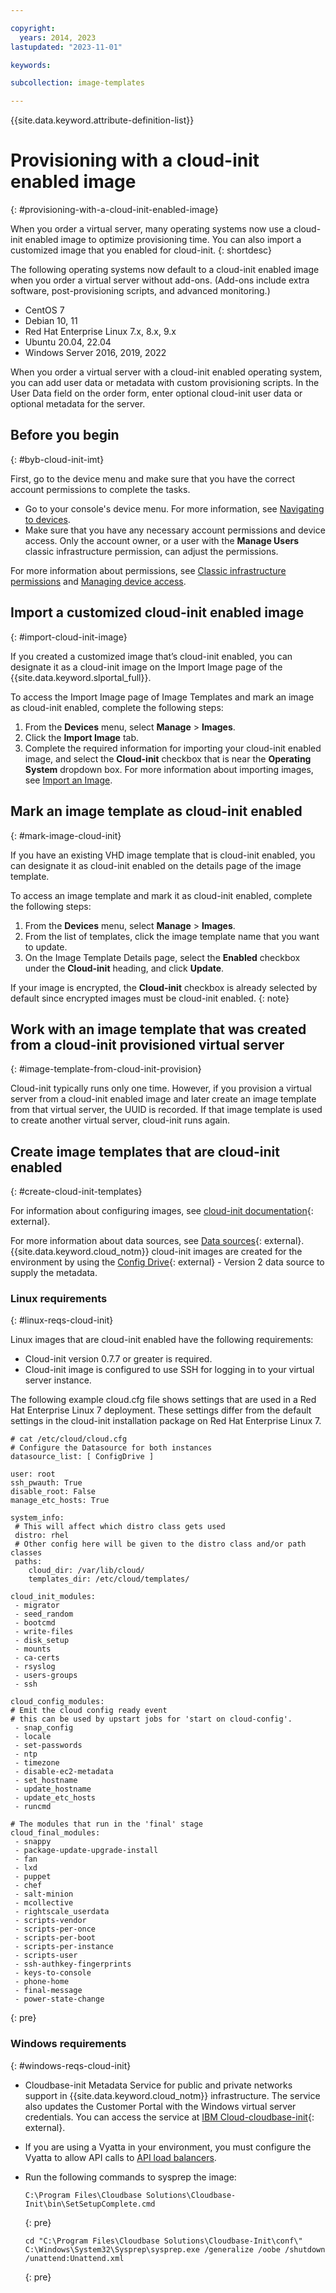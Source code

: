 ```yaml
---

copyright:
  years: 2014, 2023
lastupdated: "2023-11-01"

keywords:

subcollection: image-templates

---
```


{{site.data.keyword.attribute-definition-list}}

# Provisioning with a cloud-init enabled image
{: #provisioning-with-a-cloud-init-enabled-image}

When you order a virtual server, many operating systems now use a cloud-init enabled image to optimize provisioning time. You can also import a customized image that you enabled for cloud-init.
{: shortdesc}

The following operating systems now default to a cloud-init enabled image when you order a virtual server without add-ons. (Add-ons include extra software, post-provisioning scripts, and advanced monitoring.)
* CentOS 7
* Debian 10, 11
* Red Hat Enterprise Linux 7.x, 8.x, 9.x
* Ubuntu 20.04, 22.04
* Windows Server 2016, 2019, 2022

When you order a virtual server with a cloud-init enabled operating system, you can add user data or metadata with custom provisioning scripts. In the User Data field on the order form, enter optional cloud-init user data or optional metadata for the server.

## Before you begin
{: #byb-cloud-init-imt}

First, go to the device menu and make sure that you have the correct account permissions to complete the tasks.

* Go to your console's device menu. For more information, see [Navigating to devices](/docs/image-templates?topic=virtual-servers-navigating-devices).
* Make sure that you have any necessary account permissions and device access. Only the account owner, or a user with the **Manage Users** classic infrastructure permission, can adjust the permissions.

For more information about permissions, see [Classic infrastructure permissions](/docs/account?topic=account-infrapermission#infrapermission) and [Managing device access](/docs/virtual-servers?topic=virtual-servers-managing-device-access).

## Import a customized cloud-init enabled image
{: #import-cloud-init-image}

If you created a customized image that’s cloud-init enabled, you can designate it as a cloud-init image on the Import Image page of
the {{site.data.keyword.slportal_full}}.

To access the Import Image page of Image Templates and mark an image as cloud-init enabled, complete the following steps:
1. From the **Devices** menu, select **Manage** > **Images**.
2. Click the **Import Image** tab.
3. Complete the required information for importing your cloud-init enabled image, and select the **Cloud-init** checkbox that is near the **Operating System** dropdown box. For more information about importing images, see [Import an Image](/docs/image-templates?topic=image-templates-preparing-and-importing-images#import-icos).

## Mark an image template as cloud-init enabled
{: #mark-image-cloud-init}

If you have an existing VHD image template that is cloud-init enabled, you can designate it as cloud-init enabled on the details page of
the image template.

To access an image template and mark it as cloud-init enabled, complete the following steps:
1. From the **Devices** menu, select **Manage** > **Images**.
2. From the list of templates, click the image template name that you want to update.
3. On the Image Template Details page, select the **Enabled** checkbox under the **Cloud-init** heading, and click **Update**.

If your image is encrypted, the **Cloud-init** checkbox is already selected by default since encrypted images must be cloud-init enabled.
{: note}

## Work with an image template that was created from a cloud-init provisioned virtual server
{: #image-template-from-cloud-init-provision}

Cloud-init typically runs only one time. However, if you provision a virtual server from a cloud-init enabled image and later create an image template from that virtual server, the UUID is recorded. If that image template is used to create another virtual server, cloud-init runs again.

## Create image templates that are cloud-init enabled
{: #create-cloud-init-templates}

For information about configuring images, see [cloud-init documentation](https://cloudinit.readthedocs.io/en/latest/){: external}.

For more information about data sources, see [Data sources](http://cloudinit.readthedocs.io/en/latest/topics/datasources.html){: external}. {{site.data.keyword.cloud_notm}} cloud-init images are created for the environment by using the [Config Drive](https://cloudinit.readthedocs.io/en/latest/reference/datasources/configdrive.html){: external} - Version 2 data source to supply the metadata.

### Linux requirements
{: #linux-reqs-cloud-init}

Linux images that are cloud-init enabled have the following requirements:

* Cloud-init version 0.7.7 or greater is required.
* Cloud-init image is configured to use SSH for logging in to your virtual server instance.


The following example cloud.cfg file shows settings that are used in a Red Hat Enterprise Linux 7 deployment. These settings differ from the default settings in the cloud-init installation package on Red Hat Enterprise Linux 7.

   ```
   # cat /etc/cloud/cloud.cfg
   # Configure the Datasource for both instances
   datasource_list: [ ConfigDrive ]
   
   user: root
   ssh_pwauth: True
   disable_root: False
   manage_etc_hosts: True
   
   system_info:
    # This will affect which distro class gets used
    distro: rhel
    # Other config here will be given to the distro class and/or path classes
    paths:
       cloud_dir: /var/lib/cloud/
       templates_dir: /etc/cloud/templates/
   
   cloud_init_modules:
    - migrator
    - seed_random
    - bootcmd
    - write-files
    - disk_setup
    - mounts
    - ca-certs
    - rsyslog
    - users-groups
    - ssh
   
   cloud_config_modules:
   # Emit the cloud config ready event
   # this can be used by upstart jobs for 'start on cloud-config'.
    - snap_config
    - locale
    - set-passwords
    - ntp
    - timezone
    - disable-ec2-metadata
    - set_hostname
    - update_hostname
    - update_etc_hosts
    - runcmd
   
   # The modules that run in the 'final' stage
   cloud_final_modules:
    - snappy
    - package-update-upgrade-install
    - fan
    - lxd
    - puppet
    - chef
    - salt-minion
    - mcollective
    - rightscale_userdata
    - scripts-vendor
    - scripts-per-once
    - scripts-per-boot
    - scripts-per-instance
    - scripts-user
    - ssh-authkey-fingerprints
    - keys-to-console
    - phone-home
    - final-message
    - power-state-change
   ``` 
   {: pre}

### Windows requirements
{: #windows-reqs-cloud-init}

* Cloudbase-init Metadata Service for public and private networks support in {{site.data.keyword.cloud_notm}} infrastructure. The service also updates the Customer Portal with the Windows virtual server credentials. You can access the service at
[IBM Cloud-cloudbase-init](https://github.com/softlayer/bluemix-cloudbase-init){: external}.
* If you are using a Vyatta in your environment, you must configure the Vyatta to allow API calls to [API load balancers](/docs/virtual-router-appliance?topic=hardware-firewall-dedicated-ibm-cloud-ip-ranges#load-balancer-ips).
* Run the following commands to sysprep the image:
  
   ```
   C:\Program Files\Cloudbase Solutions\Cloudbase-Init\bin\SetSetupComplete.cmd
   ```
   {: pre}
 
   ```
   cd "C:\Program Files\Cloudbase Solutions\Cloudbase-Init\conf\"
   C:\Windows\System32\Sysprep\sysprep.exe /generalize /oobe /shutdown /unattend:Unattend.xml
   ```
   {: pre}
